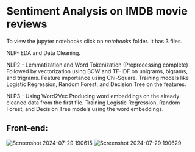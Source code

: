 # Sentiment Analysis on IMDB movie reviews 

To view the jupyter notebooks click on *notebooks* folder.
It has 3 files.

NLP- EDA and Data Cleaning.

NLP2 - Lemmatization and Word Tokenization (Preprocessing complete)
Followed by vectorization using BOW and TF-IDF on unigrams, bigrams, and trigrams.
Feature importance using Chi-Square.
Training models like Logistic Regression, Random Forest, and Decision Tree on the features.

NLP3 - Using Word2Vec
Producing word embeddings on the already cleaned data from the first file.
Training Logistic Regression, Random Forest, and Decision Tree models using the word embeddings.

## Front-end:

![Screenshot 2024-07-29 190615](https://github.com/user-attachments/assets/6df35817-492e-481f-815b-6b94d66811c0)
![Screenshot 2024-07-29 190629](https://github.com/user-attachments/assets/08d3e6ce-19dd-4902-adf6-d3815faa5a96)

